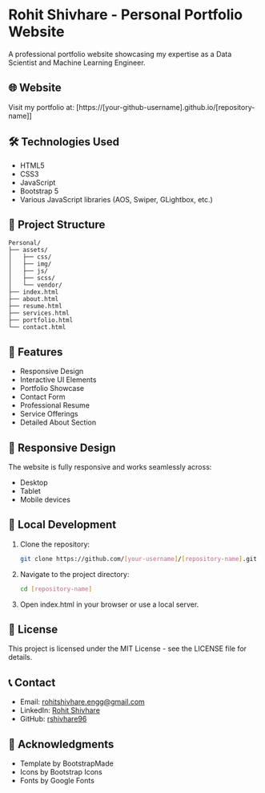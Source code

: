 # Rohit Shivhare - Personal Portfolio Website

A professional portfolio website showcasing my expertise as a Data Scientist and Machine Learning Engineer.

## 🌐 Website

Visit my portfolio at: [https://[your-github-username].github.io/[repository-name]]

## 🛠️ Technologies Used

- HTML5
- CSS3
- JavaScript
- Bootstrap 5
- Various JavaScript libraries (AOS, Swiper, GLightbox, etc.)

## 📂 Project Structure

```
Personal/
├── assets/
│   ├── css/
│   ├── img/
│   ├── js/
│   ├── scss/
│   └── vendor/
├── index.html
├── about.html
├── resume.html
├── services.html
├── portfolio.html
└── contact.html
```

## 🚀 Features

- Responsive Design
- Interactive UI Elements
- Portfolio Showcase
- Contact Form
- Professional Resume
- Service Offerings
- Detailed About Section

## 📱 Responsive Design

The website is fully responsive and works seamlessly across:
- Desktop
- Tablet
- Mobile devices

## 🔧 Local Development

1. Clone the repository:
   ```bash
   git clone https://github.com/[your-username]/[repository-name].git
   ```

2. Navigate to the project directory:
   ```bash
   cd [repository-name]
   ```

3. Open index.html in your browser or use a local server.

## 📄 License

This project is licensed under the MIT License - see the LICENSE file for details.

## 📞 Contact

- Email: rohitshivhare.engg@gmail.com
- LinkedIn: [Rohit Shivhare](https://www.linkedin.com/in/rohit-shivhare-a857a4233/)
- GitHub: [rshivhare96](https://github.com/rshivhare96)

## 🙏 Acknowledgments

- Template by BootstrapMade
- Icons by Bootstrap Icons
- Fonts by Google Fonts 